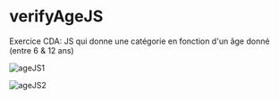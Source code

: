 # verifyAgeJS
Exercice CDA: JS qui donne une catégorie en fonction d'un âge donné (entre 6 & 12 ans)

![ageJS1](https://github.com/Camille-Durand/CoursJS/assets/75265358/40d1c678-c24c-4e7a-a040-a32346a63107)

![ageJS2](https://github.com/Camille-Durand/CoursJS/assets/75265358/1e04279e-0591-40f5-b30e-682ee8f649d6)
